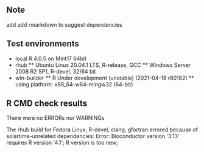## Note
add add rmarkdown to suggest dependencies

## Test environments
* local R 4.0.5 on Mint17 64bit
* rhub
** Ubuntu Linux 20.04.1 LTS, R-release, GCC
** Windows Server 2008 R2 SP1, R-devel, 32/64 bit
* win-builder 
** R Under development (unstable) (2021-04-18 r80182)
** using platform: x86_64-w64-mingw32 (64-bit)

## R CMD check results
There were no ERRORs nor WARNINGs 

The rhub build for Fedora Linux, R-devel, clang, gfortran
errored because of solartime-unrelated dependencies:
Error: Bioconductor version '3.13' requires R version '4.1'; R version is too new;






  
